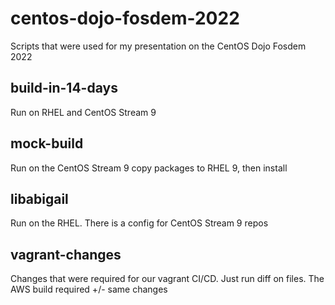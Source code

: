 # centos-dojo-fosdem-2022

Scripts that were used for my presentation on the CentOS Dojo Fosdem 2022

## build-in-14-days

Run on RHEL and CentOS Stream 9

## mock-build 

Run on the CentOS Stream 9 copy packages to RHEL 9, then install

## libabigail

Run on the RHEL. There is a config for CentOS Stream 9 repos

## vagrant-changes

Changes that were required for our vagrant CI/CD. Just run diff on files. The
AWS build required +/- same changes
